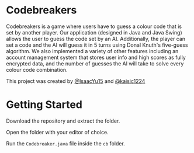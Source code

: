 # Codebreakers
Codebreakers is a game where users have to guess a colour code that is set by another player. Our application (designed in Java and Java Swing) allows the user to guess the code set by an AI. Additionally, the player can set a code and the AI will guess it in 5 turns using Donal Knuth's five-guess algorithm. We also implemented a variety of other features including an account management system that stores user info and high scores as fully encrypted data, and the number of guesses the AI will take to solve every colour code combination. 

This project was created by [@IsaacYu15](https://github.com/IsaacYu15) and [@kaisic1224](https://github.com/kaisic1224)


# Getting Started
Download the repository and extract the folder.

Open the folder with your editor of choice.

Run the ```Codebreaker.java``` file inside the ```cb``` folder.
